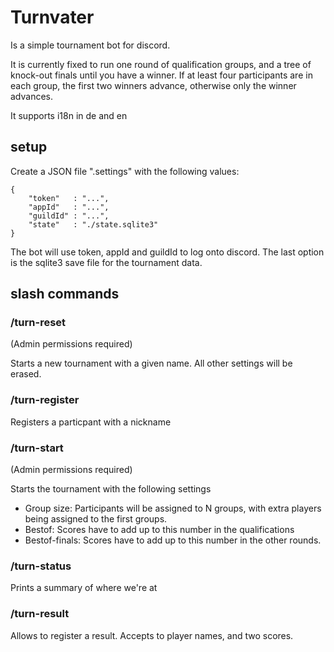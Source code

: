 # Turnvater

Is a simple tournament bot for discord. 

It is currently fixed to run one round of qualification groups, and a tree of knock-out finals until you have a winner. 
If at least four participants are in each group, the first two winners advance, otherwise only the winner advances.

It supports i18n in de and en

## setup

Create a JSON file ".settings" with the following values:

``` application/json
{
	"token"   : "...",
	"appId"   : "...",
	"guildId" : "...",
	"state"   : "./state.sqlite3"
}
```

The bot will use token, appId and guildId to log onto discord. 
The last option is the sqlite3 save file for the tournament data.

## slash commands

### /turn-reset

(Admin permissions required)

Starts a new tournament with a given name. All other settings will be erased.

### /turn-register

Registers a particpant with a nickname

### /turn-start

(Admin permissions required)

Starts the tournament with the following settings

* Group size: Participants will be assigned to N groups, with extra players being assigned to the first groups. 
* Bestof: Scores have to add up to this number in the qualifications
* Bestof-finals: Scores have to add up to this number in the other rounds.

### /turn-status

Prints a summary of where we're at

### /turn-result

Allows to register a result. Accepts to player names, and two scores. 